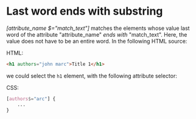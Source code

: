 # Last word ends with substring

_[attribute_name $="match_text"]_ matches the elements whose value last word of the attribute "attribute_name" *ends with* "match_text". Here, the value does not have to be an entire word. In the following HTML source:

HTML:

``` html
<h1 authors="john marc">Title 1</h1>
```

we could select the `h1` element, with the following attribute selector:

CSS:

``` css
[authors$="arc"] {
    ...
}
```